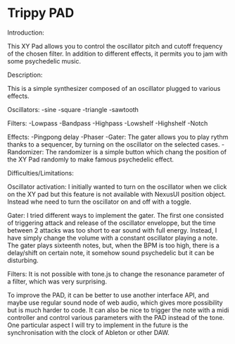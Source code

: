 # Trippy PAD

Introduction:

This XY Pad allows you to control the oscillator pitch and cutoff frequency of the chosen filter. In addition to different effects, it permits you to jam with some psychedelic music.

Description:

This is a simple synthesizer composed of an oscillator plugged to various effects. 

Oscillators: -sine
             -square
             -triangle
             -sawtooth
             
Filters: -Lowpass
         -Bandpass
         -Highpass
         -Lowshelf
         -Highshelf
         -Notch
         
Effects: -Pingpong delay
         -Phaser
         -Gater: The gater allows you to play rythm thanks to a sequencer, by turning on the oscillator on the selected cases.
         -Randomizer: The randomizer is a simple button which chang the position of the XY Pad randomly to make famous psychedelic effect.
         
Difficulties/Limitations:

Oscillator activation: 
I initially wanted to turn on the oscillator when we click on the XY pad but this feature is not available with NexusUI position object. Instead whe need to turn the oscillator on and off with a toggle.

Gater: 
I tried different ways to implement the gater. The first one consisted of triggering attack and release of the oscillator enveloppe, but the time between 2 attacks was too short to ear sound with full energy. Instead, I have simply change the volume with a constant oscillator playing a note. The gater plays sixteenth notes, but, when the BPM is too high, there is a delay/shift on certain note, it somehow sound psychedelic but it can be disturbing.

Filters:
It is not possible with tone.js to change the resonance parameter of a filter, which was very surprising.

To improve the PAD, it can be better to use another interface API, and maybe use regular sound node of web audio, which gives more possibility but is much harder to code.
It can also be nice to trigger the note with a midi controller and control various parameters with the PAD instead of the tone.
One particular aspect I will try to implement in the future is the synchronisation with the clock of Ableton or other DAW.


